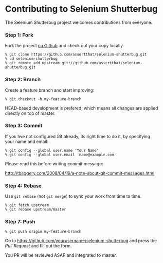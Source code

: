 # Contributing to Selenium Shutterbug

The Selenium Shutterbug project welcomes contributions from everyone. 

### Step 1: Fork

Fork the project [on Github](https://github.com/assertthat/selenium-shutterbug)
and check out your copy locally.

```text
% git clone https://github.com/assertthat/selenium-shutterbug.git
% cd selenium-shutterbug
% git remote add upstream git://github.com/assertthat/selenium-shutterbug.git
```
### Step 2: Branch

Create a feature branch and start improving:

```text
% git checkout -b my-feature-branch
```

HEAD-based development is prefered, which means all changes are applied
directly on top of master.

### Step 3: Commit

If you hve not configured Git already, its right time to do it, by specifying your name and email:

```text
% git config --global user.name 'Your Name'
% git config --global user.email 'name@example.com'
```

Please read this before writing commit message:

http://tbaggery.com/2008/04/19/a-note-about-git-commit-messages.html

### Step 4: Rebase

Use `git rebase` (not `git merge`) to sync your work from time to time.

```text
% git fetch upstream
% git rebase upstream/master
```

### Step 7: Push

```text
% git push origin my-feature-branch
```

Go to https://github.com/yourusername/selenium-shutterbug and press the _Pull
Request_ and fill out the form. 

You PR will be reviewed ASAP and integrated to master.
